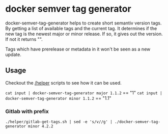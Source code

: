 # docker semver tag generator

docker-semver-tag-generator helps to create short semantiv version tags. By getting a list of available tags and the current tag. It determines if the new tag is the newest major or minor release. If so, it gives out the version. If not it returns "".

Tags which have prerelease or metadata in it won't be seen as a new update.

## Usage

Checkout the [/helper](helper) scripts to see how it can be used.

`cat input | docker-semver-tag-generator major 1.1.2` == "1"
`cat input | docker-semver-tag-generator minor 1.1.2` == "1.1"

### Gitlab with prefix

`./helper/gitlab-get-tags.sh | sed -e 's/v//g' | ./docker-semver-tag-generator minor 4.2.2`
